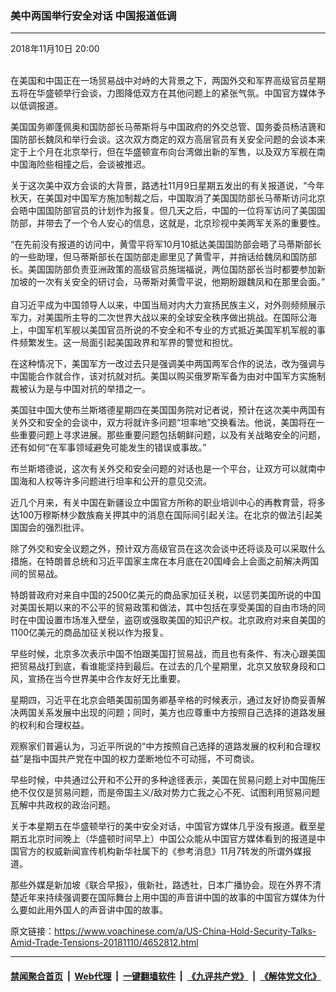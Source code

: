### 美中两国举行安全对话 中国报道低调
------------------------

<div class="published">
 <span class="date" title="中国时间">
  <time datetime="2018-11-10T20:00:03+08:00">
   2018年11月10日 20:00
  </time>
 </span>
</div>
<br/>
<div class="wsw">
 <p>
  在美国和中国正在一场贸易战中对峙的大背景之下，两国外交和军界高级官员星期五将在华盛顿举行会谈，力图降低双方在其他问题上的紧张气氛。中国官方媒体予以低调报道。
 </p>
 <p>
  美国国务卿蓬佩奥和国防部长马蒂斯将与中国政府的外交总管、国务委员杨洁篪和国防部长魏凤和举行会谈。这次双方商定的双方高层官员有关安全问题的会谈本来定于上个月在北京举行，但在华盛顿宣布向台湾做出新的军售，以及双方军舰在南中国海险些相撞之后，会谈被推迟。
 </p>
 <p>
  关于这次美中双方会谈的大背景，路透社11月9日星期五发出的有关报道说，“今年秋天，在美国对中国军方施加制裁之后，中国取消了美国国防部长马蒂斯访问北京会晤中国国防部官员的计划作为报复。但几天之后，中国的一位将军访问了美国国防部，并带去了一个令人安心的信息，这就是，北京珍视中美两军关系的重要性。
 </p>
 <p>
  “在先前没有报道的访问中，黄雪平将军10月10抵达美国国防部会晤了马蒂斯部长的一些助理，但马蒂斯部长在国防部走廊里见了黄雪平，并捎话给魏凤和国防部长。美国国防部负责亚洲政策的高级官员施瑞福说，两位国防部长当时都要参加新加坡的一次有关安全的研讨会，马蒂斯对黄雪平说，他期盼跟魏凤和在那里会面。”
  <br/>
  <br/>
  自习近平成为中国领导人以来，中国当局对内大力宣扬民族主义，对外则频频展示军力，对美国所主导的二次世界大战以来的全球安全秩序做出挑战。在国际公海上，中国军机军舰以美国官员所说的不安全和不专业的方式抵近美国军机军舰的事件频繁发生。这一局面引起美国政界和军界的警觉和担忧。
 </p>
 <p>
  在这种情况下，美国军方一改过去只是强调美中两国两军合作的说法，改为强调与中国能合作就合作，该对抗就对抗。美国以购买俄罗斯军备为由对中国军方实施制裁被认为是与中国对抗的举措之一。
 </p>
 <p>
  美国驻中国大使布兰斯塔德星期四在美国国务院对记者说，预计在这次美中两国有关外交和安全的会谈中，双方将就许多问题“坦率地”交换看法。他说，美国将在一些重要问题上寻求进展。那些重要问题包括朝鲜问题，以及有关战略安全的问题，还有如何“在军事领域避免可能发生的错误或事故。”
 </p>
 <p>
  布兰斯塔德说，这次有关外交和安全问题的对话也是一个平台，让双方可以就南中国海和人权等许多问题进行坦率和公开的意见交流。
 </p>
 <p>
  近几个月来，有关中国在新疆设立中国官方所称的职业培训中心的再教育营，将多达100万穆斯林少数族裔关押其中的消息在国际间引起关注。在北京的做法引起美国国会的强烈批评。
 </p>
 <p>
  除了外交和安全议题之外，预计双方高级官员在这次会谈中还将谈及可以采取什么措施，在特朗普总统和习近平国家主席在本月底在20国峰会上会面之前解决两国间的贸易战。
 </p>
 <p>
  特朗普政府对来自中国的2500亿美元的商品家加征关税，以惩罚美国所说的中国对美国长期以来的不公平的贸易政策和做法，其中包括在享受美国的自由市场的同时在中国设置市场准入壁垒，盗窃或强取美国的知识产权。北京政府对来自美国的1100亿美元的商品加征关税以作为报复。
 </p>
 <p>
  早些时候，北京多次表示中国不怕跟美国打贸易战，而且也有条件、有决心跟美国把贸易战打到底，看谁能坚持到最后。在过去的几个星期里，北京又放软身段和口风，宣扬在当今世界美中合作友好无比重要。
 </p>
 <p>
  星期四，习近平在北京会晤美国前国务卿基辛格的时候表示，通过友好协商妥善解决两国关系发展中出现的问题；同时，美方也应尊重中方按照自己选择的道路发展的权利和合理权益。
 </p>
 <p>
  观察家们普遍认为，习近平所说的“中方按照自己选择的道路发展的权利和合理权益”是指中国共产党在中国的权力垄断地位不可动摇，不可商谈。
 </p>
 <p>
  早些时候，中共通过公开和不公开的多种途径表示，美国在贸易问题上对中国施压绝不仅仅是贸易问题，而是帝国主义/敌对势力亡我之心不死、试图利用贸易问题瓦解中共政权的政治问题。
 </p>
 <p>
  关于本星期五在华盛顿举行的美中安全对话，中国官方媒体几乎没有报道。截至星期五北京时间晚上（华盛顿时间早上）中国公众能从中国官方媒体看到的报道是中国官方的权威新闻宣传机构新华社属下的《参考消息》11月7转发的所谓外媒报道。
 </p>
 <p>
  那些外媒是新加坡《联合早报》，俄新社，路透社，日本广播协会。现在外界不清楚近年来持续强调要在国际舞台上用中国的声音讲中国的故事的中国官方媒体为什么要如此用外国人的声音讲中国的故事。
  <br/>
 </p>
</div>

原文链接：https://www.voachinese.com/a/US-China-Hold-Security-Talks-Amid-Trade-Tensions-20181110/4652812.html


------------------------
#### [禁闻聚合首页](https://github.com/gfw-breaker/banned-news/blob/master/README.md) &nbsp;|&nbsp; [Web代理](https://github.com/gfw-breaker/open-proxy/blob/master/README.md) &nbsp;|&nbsp;  [一键翻墙软件](https://github.com/gfw-breaker/nogfw/blob/master/README.md) &nbsp;|&nbsp; [《九评共产党》](https://github.com/gfw-breaker/9ping.md/blob/master/README.md#九评之一评共产党是什么) &nbsp;|&nbsp; [《解体党文化》](https://github.com/gfw-breaker/jtdwh.md/blob/master/README.md#绪论)